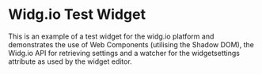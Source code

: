 # Widg.io Test Widget
This is an example of a test widget for the widg.io platform and demonstrates the use of Web Components (utilising the Shadow DOM), the Widg.io API for retrieving settings and a watcher for the widgetsettings attribute as used by the widget editor.
